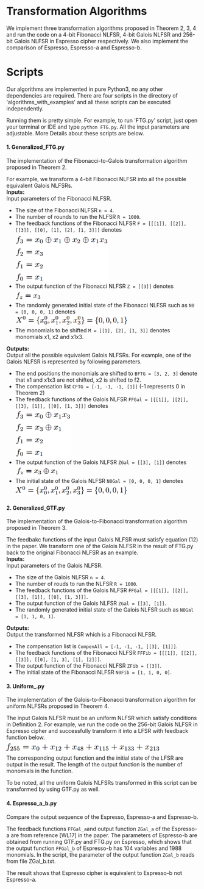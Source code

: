 # Transformation Algorithms
We implement three transformation algorithms proposed in Theorem 2, 3, 4
and run the code on a 4-bit Fibonacci NLFSR, 4-bit Galois NLFSR and
256-bit Galois NLFSR in Espresso cipher respectively.
We also implement the comparison of Espresso, Espresso-a and Espresso-b.

# Scripts
Our algorithms are implemented in pure Python3, no any other
dependencies are required. There are four scripts in the directory
of 'algorithms_with_examples' and all these scripts can be executed independently.

Running them is pretty simple. For example, to run 'FTG.py' script, just
open your terminal or IDE and type `python FTG.py`. All the input
parameters are adjustable. More Details about these scripts are below.

#### 1. Generalized_FTG.py
The implementation of the Fibonacci-to-Galois transformation algorithm
proposed in Theorem 2. <br>

For example, we transform a 4-bit Fibonacci NLFSR into all the possible
equivalent Galois NLFSRs. <br>
**Inputs:** <br>
Input parameters of the Fibonacci NLFSR. <br>
* The size of the Fibonacci NLFSR `n = 4`.
* The number of rounds to run the NLFSR `R = 1000`.
* The feedback functions of the Fibonacci NLFSR
`F = [[[1]], [[2]], [[3]], [[0], [1], [2], [1, 3]]]` denotes <br>
![figure](figures/fig_1.png) <br>
* The output function of the Fibonacci NLFSR `Z = [[3]]` denotes <br>
![figure](figures/fig_2.png) <br>
* The randomly generated initial state of the Fibonacci NLFSR such as
`N0 = [0, 0, 0, 1]` denotes <br>
![figure](figures/fig_3.png) <br>
* The monomials to be shifted `M = [[1], [2], [1, 3]]` denotes monomials
x1, x2 and x1x3.

**Outputs:** <br>
Output all the possible equivalent Galois NLFSRs. For example, one of
the Galois NLFSR is represented by following parameters. <br>
* The end positions the monomials are shifted to `BFTG = [3, 2, 3]`
denote that x1 and x1x3 are not shifted, x2 is shifted to f2. <br>
* The compensation list `CFTG = [-1, -1, -1, [1]]` (-1 represents 0 in Theorem 2) <br>
* The feedback functions of the Galois NLFSR
`FFGal = [[[1]], [[2]], [[3], [1]], [[0], [1, 3]]]` denotes <br>
![figure](figures/fig_4.png) <br>
* The output function of the Galois NLFSR `ZGal = [[3], [1]]` denotes <br>
![figure](figures/fig_5.png) <br>
* The initial state of the Galois NLFSR `N0Gal = [0, 0, 0, 1]` denotes <br>
![figure](figures/fig_6.png)

#### 2. Generalized_GTF.py
The implementation of the Galois-to-Fibonacci transformation algorithm
proposed in Theorem 3. <br>

The feedbakc functions of the input Galois NLFSR must satisfy
equation (12) in the paper. We transform one of the Galois NLFSR in
the result of FTG.py back to the original Fibonacci NLFSR as an example. <br>
**Inputs:** <br>
Input parameters of the Galois NLFSR. <br>
* The size of the Galois NLFSR `n = 4`.
* The number of rouds to run the NLFSR `R = 1000`.
* The feedback functions of the Galois NLFSR
`FFGal = [[[1]], [[2]], [[3], [1]], [[0], [1, 3]]]`.
* The output function of the Galois NLFSR `ZGal = [[3], [1]]`.
* The randomly generated initial state of the Galois NLFSR such as
`N0Gal = [1, 1, 0, 1]`.

**Outputs:** <br>
Output the transformed NLFSR which is a Fibonacci NLFSR. <br>
* The compensation list is `CompenAll = [-1, -1, -1, [[3], [1]]]`. <br>
* The feedback functions of the Fibonacci NLFSR
`FFFib = [[[1]], [[2]], [[3]], [[0], [1, 3], [1], [2]]]`. <br>
* The output function of the Fibonacci NLFSR `ZFib = [[3]]`. <br>
* The initial state of the Fibonacci NLFSR `N0Fib = [1, 1, 0, 0]`. <br>
        
#### 3. Uniform_.py
The implementation of the Galois-to-Fibonacci transformation algorithm
for uniform NLFSRs proposed in Theorem 4. <br>

The input Galois NLFSR must be an uniform NLFSR which satisfy conditions
in Definition 2.
For example, we run the code on the 256-bit Galois NLFSR
in Espresso cipher and successfully transform it into a LFSR with feedback
function below. <br>
![figure](figures/fig_7.png) <br>
The corresponding output function and the initial state of the LFSR
are output in the result. The length of the output function is the
number of monomials in the function.  <br>

To be noted, all the uniform Galois NLFSRs transformed in this script
can be transformed by using GTF.py as well. <br>

#### 4. Espresso_a_b.py
Compare the output sequence of the Espresso, Espresso-a and Espresso-b. <br> 

The feedback functions `FFGal_a`and output function `ZGal_a` of the Espresso-a
are from reference [WL17] in the paper.
The parameters of Espresso-b are obtained from running GTF.py and FTG.py on
Espresso, which shows that the output function `FFGal_b` of Espresso-b has 104
variables and 1988 monomials. In the script, the parameter of the output
function `ZGal_b` reads from file ZGal_b.txt.<br>

The result shows that Espresso cipher is equivalent to Espresso-b not Espresso-a.<br>
